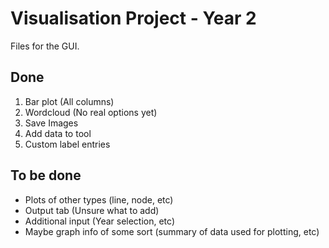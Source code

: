 # Visualisation Project - Year 2

Files for the GUI. 

## Done
1. Bar plot (All columns)
2. Wordcloud (No real options yet)
2. Save Images
3. Add data to tool
4. Custom label entries


## To be done
* Plots of other types (line, node, etc)
* Output tab (Unsure what to add)
* Additional input (Year selection, etc)
* Maybe graph info of some sort (summary of data used for plotting, etc)

